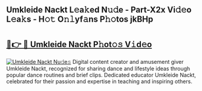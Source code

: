 ## Umkleide Nackt L𝚎a𝚔ed N𝚞𝚍e - Part-X2x Vi𝚍𝚎o L𝚎a𝚔s - H𝚘𝚝 O𝚗𝚕yf𝚊ns P𝚑𝚘tos jkBHp

# <h2><a href="http://kfdciu9.oniu.top/?m=Umkleide+Nackt">🔗👉 🔴 Umkleide Nackt P𝚑ot𝚘𝚜 V𝚒d𝚎o</a></h2>

[![Umkleide Nackt Nu𝚍e𝚜](https://i.imgur.com/0qMVB7G.gif)](http://kfdciu9.oniu.top/?m=Umkleide+Nackt)
Digital content creator and amusement giver Umkleide Nackt, recognized for sharing dance and lifestyle ideas through popular dance routines and brief clips. Dedicated educator Umkleide Nackt, celebrated for their passion and expertise in teaching and inspiring others.  
